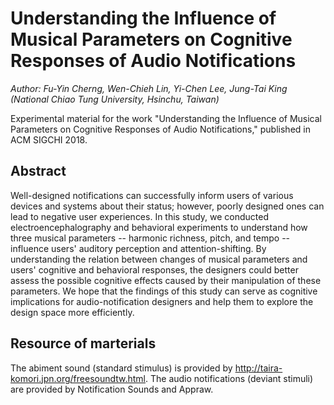 # Understanding the Influence of Musical Parameters on Cognitive Responses of Audio Notifications
*Author: Fu-Yin Cherng, Wen-Chieh Lin, Yi-Chen Lee, Jung-Tai King (National Chiao Tung University, Hsinchu, Taiwan)*

Experimental material for the work "Understanding the Influence of Musical Parameters on Cognitive Responses of Audio Notifications," published in ACM SIGCHI 2018.

## Abstract
Well-designed notifications can successfully inform users of various devices and systems about their status; however, poorly designed ones can lead to negative user experiences. 
In this study, we conducted electroencephalography and behavioral experiments to understand how three musical parameters -- harmonic richness, pitch, and tempo -- influence users' auditory perception and attention-shifting. By understanding the relation between changes of musical parameters and users' cognitive and behavioral responses, the designers could better assess the possible cognitive effects caused by their manipulation of these parameters. We hope that the findings of this study can serve as cognitive implications for audio-notification designers and help them to explore the design space more efficiently.

## Resource of marterials 
The abiment sound (standard stimulus) is provided by http://taira-komori.jpn.org/freesoundtw.html.
The audio notifications (deviant stimuli) are provided by Notification Sounds and Appraw.
